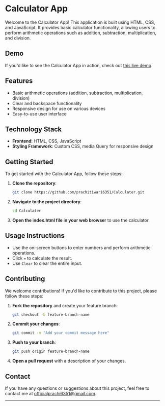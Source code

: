# Calculator App

Welcome to the Calculator App! This application is built using HTML, CSS, and JavaScript. It provides basic calculator functionality, allowing users to perform arithmetic operations such as addition, subtraction, multiplication, and division.

## Demo
If you'd like to see the Calculator App in action, check out [this live demo](https://prachitiwari6351.github.io/Calculater/).

## Features
- Basic arithmetic operations (addition, subtraction, multiplication, division)
- Clear and backspace functionality
- Responsive design for use on various devices
- Easy-to-use user interface

## Technology Stack
- **Frontend**: HTML, CSS, JavaScript
- **Styling Framework**: Custom CSS, media Query for responsive design

## Getting Started
To get started with the Calculator App, follow these steps:

1. **Clone the repository**:
   ```bash
   git clone https://github.com/prachitiwari6351/Calculater.git
   ```

2. **Navigate to the project directory**:
   ```bash
   cd Calculater
   ```

3. **Open the index.html file in your web browser** to use the calculator.

## Usage Instructions
- Use the on-screen buttons to enter numbers and perform arithmetic operations.
- Click `=` to calculate the result.
- Use `Clear` to clear the entire input.

## Contributing
We welcome contributions! If you'd like to contribute to this project, please follow these steps:

1. **Fork the repository** and create your feature branch:
   ```bash
   git checkout -b feature-branch-name
   ```

2. **Commit your changes**:
   ```bash
   git commit -m "Add your commit message here"
   ```

3. **Push to your branch**:
   ```bash
   git push origin feature-branch-name
   ```

4. **Open a pull request** with a description of your changes.


## Contact
If you have any questions or suggestions about this project, feel free to contact me at [officialprachi6351@gmail.com](mailto:officialprachi6351@gmail.com).

---

